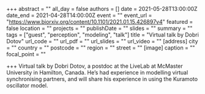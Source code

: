 +++
abstract = ""
all_day = false
authors = []
date = 2021-05-28T13:00:00Z
date_end = 2021-04-28T14:00:00Z
event = ""
event_url = "https://www.biorxiv.org/content/10.1101/2021.01.15.426897v4"
featured = false
location = ""
projects = ""
publishDate = ""
slides = ""
summary = ""
tags = ["guest", "perception", "modeling", "talk"]
title = "Virtual talk by Dobri Dotov"
url_code = ""
url_pdf = ""
url_slides = ""
url_video = ""
[address]
city = ""
country = ""
postcode = ""
region = ""
street = ""
[image]
caption = ""
focal_point = ""

+++
Virtual talk by Dobri Dotov, a postdoc at the LiveLab at McMaster University in Hamilton, Canada. He’s had experience in modelling virtual synchronising partners, and will share his experience in using the Kuramoto oscillator model.